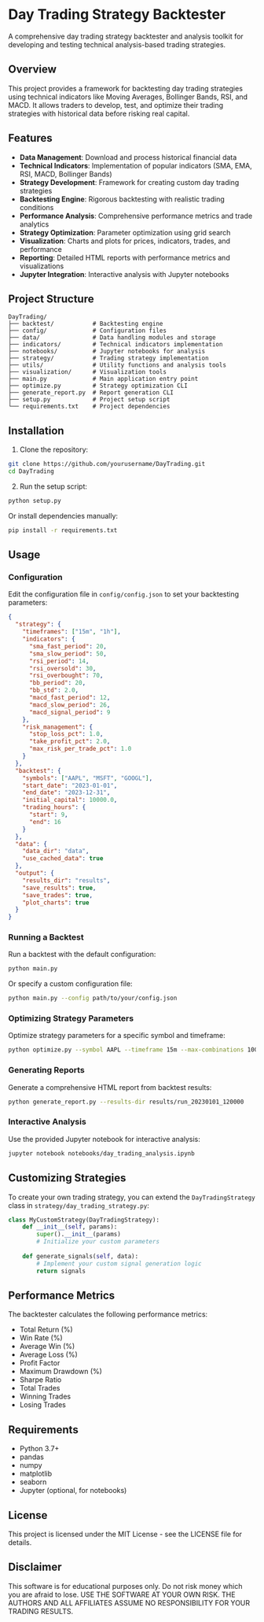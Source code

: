 # Day Trading Strategy Backtester

A comprehensive day trading strategy backtester and analysis toolkit for developing and testing technical analysis-based trading strategies.

## Overview

This project provides a framework for backtesting day trading strategies using technical indicators like Moving Averages, Bollinger Bands, RSI, and MACD. It allows traders to develop, test, and optimize their trading strategies with historical data before risking real capital.

## Features

- **Data Management**: Download and process historical financial data
- **Technical Indicators**: Implementation of popular indicators (SMA, EMA, RSI, MACD, Bollinger Bands)
- **Strategy Development**: Framework for creating custom day trading strategies
- **Backtesting Engine**: Rigorous backtesting with realistic trading conditions
- **Performance Analysis**: Comprehensive performance metrics and trade analytics
- **Strategy Optimization**: Parameter optimization using grid search
- **Visualization**: Charts and plots for prices, indicators, trades, and performance
- **Reporting**: Detailed HTML reports with performance metrics and visualizations
- **Jupyter Integration**: Interactive analysis with Jupyter notebooks

## Project Structure

```
DayTrading/
├── backtest/           # Backtesting engine
├── config/             # Configuration files
├── data/               # Data handling modules and storage
├── indicators/         # Technical indicators implementation
├── notebooks/          # Jupyter notebooks for analysis
├── strategy/           # Trading strategy implementation
├── utils/              # Utility functions and analysis tools
├── visualization/      # Visualization tools
├── main.py             # Main application entry point
├── optimize.py         # Strategy optimization CLI
├── generate_report.py  # Report generation CLI
├── setup.py            # Project setup script
└── requirements.txt    # Project dependencies
```

## Installation

1. Clone the repository:
```bash
git clone https://github.com/yourusername/DayTrading.git
cd DayTrading
```

2. Run the setup script:
```bash
python setup.py
```

Or install dependencies manually:
```bash
pip install -r requirements.txt
```

## Usage

### Configuration

Edit the configuration file in `config/config.json` to set your backtesting parameters:

```json
{
  "strategy": {
    "timeframes": ["15m", "1h"],
    "indicators": {
      "sma_fast_period": 20,
      "sma_slow_period": 50,
      "rsi_period": 14,
      "rsi_oversold": 30,
      "rsi_overbought": 70,
      "bb_period": 20,
      "bb_std": 2.0,
      "macd_fast_period": 12,
      "macd_slow_period": 26,
      "macd_signal_period": 9
    },
    "risk_management": {
      "stop_loss_pct": 1.0,
      "take_profit_pct": 2.0,
      "max_risk_per_trade_pct": 1.0
    }
  },
  "backtest": {
    "symbols": ["AAPL", "MSFT", "GOOGL"],
    "start_date": "2023-01-01",
    "end_date": "2023-12-31",
    "initial_capital": 10000.0,
    "trading_hours": {
      "start": 9,
      "end": 16
    }
  },
  "data": {
    "data_dir": "data",
    "use_cached_data": true
  },
  "output": {
    "results_dir": "results",
    "save_results": true,
    "save_trades": true,
    "plot_charts": true
  }
}
```

### Running a Backtest

Run a backtest with the default configuration:
```bash
python main.py
```

Or specify a custom configuration file:
```bash
python main.py --config path/to/your/config.json
```

### Optimizing Strategy Parameters

Optimize strategy parameters for a specific symbol and timeframe:
```bash
python optimize.py --symbol AAPL --timeframe 15m --max-combinations 100 --scoring combined
```

### Generating Reports

Generate a comprehensive HTML report from backtest results:
```bash
python generate_report.py --results-dir results/run_20230101_120000
```

### Interactive Analysis

Use the provided Jupyter notebook for interactive analysis:
```bash
jupyter notebook notebooks/day_trading_analysis.ipynb
```

## Customizing Strategies

To create your own trading strategy, you can extend the `DayTradingStrategy` class in `strategy/day_trading_strategy.py`:

```python
class MyCustomStrategy(DayTradingStrategy):
    def __init__(self, params):
        super().__init__(params)
        # Initialize your custom parameters
        
    def generate_signals(self, data):
        # Implement your custom signal generation logic
        return signals
```

## Performance Metrics

The backtester calculates the following performance metrics:
- Total Return (%)
- Win Rate (%)
- Average Win (%)
- Average Loss (%)
- Profit Factor
- Maximum Drawdown (%)
- Sharpe Ratio
- Total Trades
- Winning Trades
- Losing Trades

## Requirements

- Python 3.7+
- pandas
- numpy
- matplotlib
- seaborn
- Jupyter (optional, for notebooks)

## License

This project is licensed under the MIT License - see the LICENSE file for details.

## Disclaimer

This software is for educational purposes only. Do not risk money which you are afraid to lose. USE THE SOFTWARE AT YOUR OWN RISK. THE AUTHORS AND ALL AFFILIATES ASSUME NO RESPONSIBILITY FOR YOUR TRADING RESULTS.
